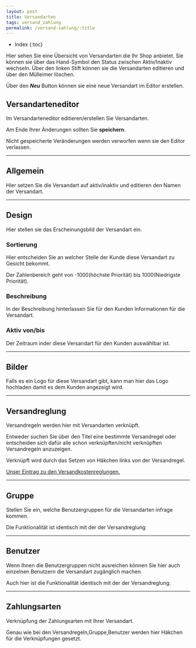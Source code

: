 ```yaml
---
layout: post
title: Versandarten
tags: versand_zahlung
permalink: /versand-zahlung/:title
---
```


+ Index
{:toc}

Hier sehen Sie eine Übersicht von Versandarten die Ihr Shop anbietet.
Sie können sie über das Hand-Symbol den Status zwischen Aktiv/Inaktiv wechseln.
Über den linken Stift können sie die Versandarten editieren und über den Mülleimer löschen.

Über den ***Neu*** Button können sie eine neue Versandart im Editor erstellen.

## Versandarteneditor

Im Versandarteneditor editieren/erstellen Sie Versandarten.

Am Ende Ihrer Änderungen sollten Sie **speichern**.

Nicht gespeicherte Veränderungen werden verworfen wenn sie den Editor verlassen.

---

## Allgemein

Hier setzen Sie die Versandart auf aktiv/inaktiv und editieren den Namen der Versandart.

---

## Design 

Hier stellen sie das Erscheinungsbild der Versandart ein.

### Sortierung 

Hier entscheiden Sie an welcher Stelle der Kunde diese Versandart zu Gesicht bekommt.

Der Zahlenbereich geht von -1000(höchste Priorität) bis 1000(Niedrigste Priorität). 

### Beschreibung

In der Beschreibung hinterlassen Sie für den Kunden Informationen für die Versandart.

### Aktiv von/bis

Der Zeitraum inder diese Versandart für den Kunden auswählbar ist.

---

## Bilder 

Falls es ein Logo für diese Versandart gibt, kann man hier das Logo hochladen damit es dem Kunden angezeigt wird.

---

## Versandreglung

Versandregeln werden hier mit Versandarten verknüpft.

Entweder suchen Sie über den Titel eine bestimmte Versandregel oder entscheiden sich dafür alle schon verknüpften/nicht verknüpften Versandregeln anzuzeigen.  

Verknüpft wird durch das Setzen von Häkchen links von der Versandregel. 

[Unser Eintrag zu den Versandkostenreglungen.][versandkostenreglungen]

---

## Gruppe

Stellen Sie ein, welche Benutzergruppen für die Versandarten infrage kommen.

Die Funktionalität ist identisch mit der der Versandreglung

---

## Benutzer 

Wenn Ihnen die Benutzergruppen nicht ausreichen können Sie hier auch einzelnen Benutzern die Versandart zugänglich machen. 

Auch hier ist die Funktionalität identisch mit der der Versandreglung.

---

## Zahlungsarten

Verknüpfung der Zahlungsarten mit Ihrer Versandart.

Genau wie bei den Versandregeln,Gruppe,Benutzer werden hier Häkchen für die Verknüpfungen gesetzt. 


[versandkostenreglungen]: /wiki/versand-zahlung/versandkostenreglung

